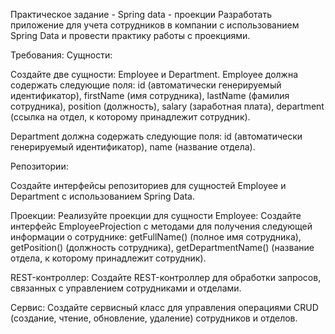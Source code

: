 Практическое задание - Spring data - проекции
Разработать приложение для учета сотрудников в компании с использованием Spring Data и провести практику работы с проекциями.

Требования:
Сущности:

Создайте две сущности: Employee и Department. Employee должна содержать следующие поля: id (автоматически генерируемый идентификатор), firstName (имя сотрудника), lastName (фамилия сотрудника), position (должность), salary (заработная плата), department (ссылка на отдел, к которому принадлежит сотрудник).

Department должна содержать следующие поля: id (автоматически генерируемый идентификатор), name (название отдела).

Репозитории:

Создайте интерфейсы репозиториев для сущностей Employee и Department с использованием Spring Data.

Проекции:
Реализуйте проекции для сущности Employee: Создайте интерфейс EmployeeProjection с методами для получения следующей информации о сотруднике: getFullName() (полное имя сотрудника), getPosition() (должность сотрудника), getDepartmentName() (название отдела, к которому принадлежит сотрудник).

REST-контроллер:
Создайте REST-контроллер для обработки запросов, связанных с управлением сотрудниками и отделами.

Сервис:
Создайте сервисный класс для управления операциями CRUD (создание, чтение, обновление, удаление) сотрудников и отделов.

